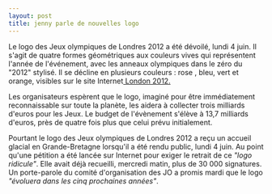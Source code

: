 ```yaml
---
layout: post
title: jenny parle de nouvelles logo
---
```


<p>Le logo des Jeux olympiques de Londres 2012 a été dévoilé, lundi 4 juin. Il s&#39;agit de quatre formes géométriques aux couleurs vives qui représentent l&#39;année de l&#39;événement, avec les anneaux olympiques dans le zéro du &quot;2012&quot; stylisé. Il se décline en plusieurs couleurs : rose , bleu, vert et orange, visibles sur le site Internet<a href="http://main.london2012.com/en/news/archive/2007/June/2007-06-04-12-06.htm"> London 2012.</a></p>
<p>Les organisateurs espèrent que le logo, imaginé pour être immédiatement reconnaissable sur toute la planète, les aidera à collecter trois milliards d&#39;euros pour les Jeux. Le budget de l&#39;évènement s&#39;élève à 13,7 milliards d&#39;euros, près de quatre fois plus que celui prévu initialement.</p>
<p>Pourtant le logo des Jeux olympiques de Londres 2012 a reçu un accueil glacial en Grande-Bretagne lorsqu&#39;il a été rendu public, lundi 4 juin. Au point qu&#39;une pétition a été lancée sur Internet pour exiger le retrait de ce <em>&quot;logo ridicule&quot;</em>. Elle avait déjà recueilli, mercredi matin, plus de 30 000 signatures. Un porte-parole du comité d&#39;organisation des JO a promis mardi que le logo <em>&quot;évoluera dans les cinq prochaines années&quot;</em>. </p>
<p></p>
